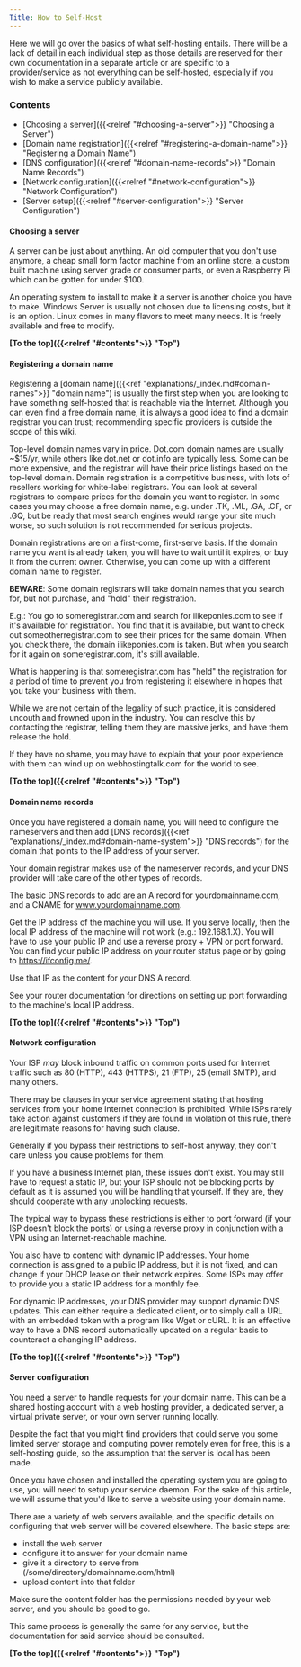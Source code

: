 ```yaml
---
Title: How to Self-Host
---
```


Here we will go over the basics of what self-hosting entails. There will be a lack of detail in each individual step as those details are reserved for their own documentation in a separate article or are specific to a provider/service as not everything can be self-hosted, especially if you wish to make a service publicly available.

### Contents

- [Choosing a server]({{<relref "#choosing-a-server">}} "Choosing a Server")
- [Domain name registration]({{<relref "#registering-a-domain-name">}} "Registering a Domain Name")
- [DNS configuration]({{<relref "#domain-name-records">}} "Domain Name Records")
- [Network configuration]({{<relref "#network-configuration">}} "Network Configuration")
- [Server setup]({{<relref "#server-configuration">}} "Server Configuration")

#### Choosing a server

A server can be just about anything. An old computer that you don't use anymore, a cheap small form factor machine from an online store, a custom built machine using server grade or consumer parts, or even a Raspberry Pi which can be gotten for under $100.

An operating system to install to make it a server is another choice you have to make. Windows Server is usually not chosen due to licensing costs, but it is an option. Linux comes in many flavors to meet many needs. It is freely available and free to modify.

**[To the top]({{<relref "#contents">}} "Top")**

#### Registering a domain name

Registering a [domain name]({{<ref "explanations/_index.md#domain-names">}} "domain name") is usually the first step when you are looking to have something self-hosted that is reachable via the Internet. Although you can even find a free domain name, it is always a good idea to find a domain registrar you can trust; recommending specific providers is outside the scope of this wiki.

Top-level domain names vary in price. Dot.com domain names are usually ~$15/yr, while others like dot.net or dot.info are typically less. Some can be more expensive, and the registrar will have their price listings based on the top-level domain. Domain registration is a competitive business, with lots of resellers working for white-label registrars. You can look at several registrars to compare prices for the domain you want to register. In some cases you may choose a free domain name, e.g. under .TK, .ML, .GA, .CF, or .GQ, but be ready that most search engines would range your site much worse, so such solution is not recommended for serious projects.

Domain registrations are on a first-come, first-serve basis. If the domain name you want is already taken, you will have to wait until it expires, or buy it from the current owner. Otherwise, you can come up with a different domain name to register.

**BEWARE**: Some domain registrars will take domain names that you search for, but not purchase, and "hold" their registration.

E.g.: You go to someregistrar.com and search for ilikeponies.com to see if it's available for registration. You find that it is available, but want to check out someotherregistrar.com to see their prices for the same domain. When you check there, the domain ilikeponies.com is taken. But when you search for it again on someregistrar.com, it's still available.

What is happening is that someregistrar.com has "held" the registration for a period of time to prevent you from registering it elsewhere in hopes that you take your business with them.

While we are not certain of the legality of such practice, it is considered uncouth and frowned upon in the industry. You can resolve this by contacting the registrar, telling them they are massive jerks, and have them release the hold.

If they have no shame, you may have to explain that your poor experience with them can wind up on webhostingtalk.com for the world to see.

**[To the top]({{<relref "#contents">}} "Top")**

#### Domain name records

Once you have registered a domain name, you will need to configure the nameservers and then add [DNS records]({{<ref "explanations/_index.md#domain-name-system">}} "DNS records") for the domain that points to the IP address of your server.

Your domain registrar makes use of the nameserver records, and your DNS provider will take care of the other types of records.

The basic DNS records to add are an A record for yourdomainname.com, and a CNAME for www.yourdomainname.com.

Get the IP address of the machine you will use. If you serve locally, then the local IP address of the machine will not work (e.g.: 192.168.1.X). You will have to use your public IP and use a reverse proxy + VPN or port forward. You can find your public IP address on your router status page or by going to https://ifconfig.me/.

Use that IP as the content for your DNS A record.

See your router documentation for directions on setting up port forwarding to the machine's local IP address.

**[To the top]({{<relref "#contents">}} "Top")**

#### Network configuration

Your ISP *may* block inbound traffic on common ports used for Internet traffic such as 80 (HTTP), 443 (HTTPS), 21 (FTP), 25 (email SMTP), and many others.

There may be clauses in your service agreement stating that hosting services from your home Internet connection is prohibited. While ISPs rarely take action against customers if they are found in violation of this rule, there are legitimate reasons for having such clause.

Generally if you bypass their restrictions to self-host anyway, they don't care unless you cause problems for them.

If you have a business Internet plan, these issues don't exist. You may still have to request a static IP, but your ISP should not be blocking ports by default as it is assumed you will be handling that yourself. If they are, they should cooperate with any unblocking requests.

The typical way to bypass these restrictions is either to port forward (if your ISP doesn't block the ports) or using a reverse proxy in conjunction with a VPN using an Internet-reachable machine.

You also have to contend with dynamic IP addresses. Your home connection is assigned to a public IP address, but it is not fixed, and can change if your DHCP lease on their network expires. Some ISPs may offer to provide you a static IP address for a monthly fee.

For dynamic IP addresses, your DNS provider may support dynamic DNS updates. This can either require a dedicated client, or to simply call a URL with an embedded token with a program like Wget or cURL. It is an effective way to have a DNS record automatically updated on a regular basis to counteract a changing IP address.

**[To the top]({{<relref "#contents">}} "Top")**

#### Server configuration

You need a server to handle requests for your domain name. This can be a shared hosting account with a web hosting provider, a dedicated server, a virtual private server, or your own server running locally.

Despite the fact that you might find providers that could serve you some limited server storage and computing power remotely even for free, this is a self-hosting guide, so the assumption that the server is local has been made.

Once you have chosen and installed the operating system you are going to use, you will need to setup your service daemon. For the sake of this article, we will assume that you'd like to serve a website using your domain name.

There are a variety of web servers available, and the specific details on configuring that web server will be covered elsewhere.
The basic steps are:

- install the web server
- configure it to answer for your domain name
- give it a directory to serve from (/some/directory/domainname.com/html)
- upload content into that folder

 Make sure the content folder has the permissions needed by your web server, and you should be good to go.

This same process is generally the same for any service, but the documentation for said service should be consulted.

**[To the top]({{<relref "#contents">}} "Top")**
